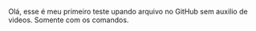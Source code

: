 Olá, esse é meu primeiro teste upando arquivo no GitHub sem auxilio de videos. Somente com os comandos.
